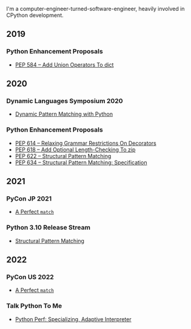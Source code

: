 I'm a computer-engineer-turned-software-engineer, heavily involved in CPython development.

2019
----

### Python Enhancement Proposals

- [PEP 584 – Add Union Operators To dict](https://www.python.org/dev/peps/pep-0584)

2020
----

### Dynamic Languages Symposium 2020

- [Dynamic Pattern Matching with Python](https://dl.acm.org/doi/10.1145/3426422.3426983)

### Python Enhancement Proposals

- [PEP 614 – Relaxing Grammar Restrictions On Decorators](https://www.python.org/dev/peps/pep-0614)
- [PEP 618 – Add Optional Length-Checking To zip](https://www.python.org/dev/peps/pep-0618)
- [PEP 622 – Structural Pattern Matching](https://www.python.org/dev/peps/pep-0622)
- [PEP 634 – Structural Pattern Matching: Specification](https://www.python.org/dev/peps/pep-0634)

2021
----

### PyCon JP 2021

- [A Perfect `match`](https://www.youtube.com/watch?v=ggPJLwIbbyY&t=213s)

### Python 3.10 Release Stream

- [Structural Pattern Matching](https://www.youtube.com/watch?v=AHT2l3hcIJg&t=2646s)

2022
----

### PyCon US 2022

- [A Perfect `match`](https://www.youtube.com/watch?v=XpxTrDDcpPE)

### Talk Python To Me

- [Python Perf: Specializing, Adaptive Interpreter](https://www.youtube.com/watch?v=tNs18GDmAfg)
